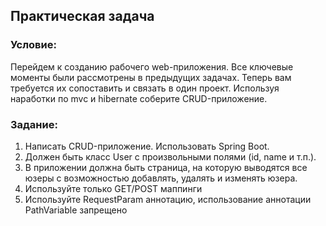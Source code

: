 ## Практическая задача

### Условие:
Перейдем к созданию рабочего web-приложения. Все ключевые моменты были рассмотрены в предыдущих задачах. Теперь вам требуется их сопоставить и связать в один проект.
Используя наработки по mvc и hibernate соберите CRUD-приложение.

### Задание:
1. Написать CRUD-приложение. Использовать Spring Boot.
2. Должен быть класс User с произвольными полями (id, name и т.п.).
3. В приложении должна быть страница, на которую выводятся все юзеры с возможностью добавлять, удалять и изменять юзера.
4. Используйте только GET/POST маппинги
5. Используйте RequestParam аннотацию, использование аннотации PathVariable запрещено
 
 
